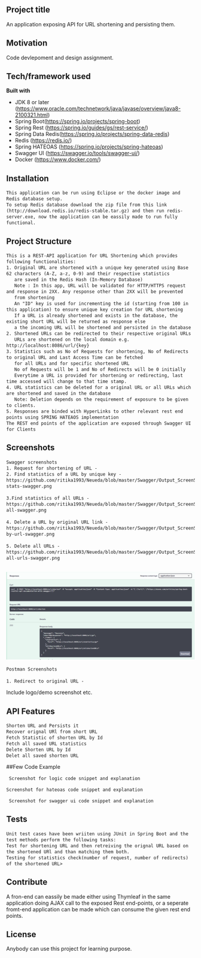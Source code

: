 ## Project title
An application exposing API for URL shortening and persisting them.

## Motivation
Code devlepoment and design assignment.

## Tech/framework used

<b>Built with</b>
- JDK 8 or later (https://www.oracle.com/technetwork/java/javase/overview/java8-2100321.html)
- Spring Boot(https://spring.io/projects/spring-boot)
- Spring Rest (https://spring.io/guides/gs/rest-service/)
- Spring Data Redis(https://spring.io/projects/spring-data-redis)
- Redis (https://redis.io/)
- Spring HATEOAS (https://spring.io/projects/spring-hateoas)
- Swagger UI (https://swagger.io/tools/swagger-ui/)
- Docker (https://www.docker.com/)


## Installation
 ```
This application can be run using Eclipse or the docker image and Redis database setup.
To setup Redis database download the zip file from this link (http://download.redis.io/redis-stable.tar.gz) and then run redis-server.exe, now the application can be eassily made to run fully functional.
 ```
 
## Project Structure
```
This is a REST-API application for URL Shortening which provides following functionalities:
1. Original URL are shortened with a unique key generated using Base 62 characters (A-Z, a-z, 0-9) and their respective statistics
   are saved in the Redis Hash (In-Memory Database)
   Note : In this app, URL will be validated for HTTP/HTTPS request and response in 2XX. Any response other than 2XX will be prevented
   from shortening
   An "ID" key is used for incrementing the id (starting from 100 in this application) to ensure unique key creation for URL shortening
   If a URL is already shortened and exists in the database, the existing short URL will be returned as response else
   a the incoming URL will be shortened and persisted in the database
2. Shortened URLs can be redirected to their respective original URLs
   URLs are shortened on the local domain e.g. http://localhost:8086/url/{key}
3. Statistics such as No of Requests for shortening, No of Redirects to original URL and Last Access Time can be fetched
   for all URLs and for specific shortened URL
   No of Requests will be 1 and No of Redirects will be 0 initially
   Everytime a URL is provided for shortening or redirecting, last time accessed will change to that time stamp.
4. URL statistics can be deleted for a original URL or all URLs which are shortened and saved in the database
   Note: Deletion depends on the requirement of exposure to be given to clients. 
5. Responses are binded with HyperLinks to other relevant rest end points using SPRING HATEAOS implementation
The REST end points of the application are exposed through Swagger UI for Clients

```
 
## Screenshots

```
Swagger screenshots
1. Request for shortening of URL - 
2. Find statistics of a URL by unique key - https://github.com/ritika1993/Neueda/blob/master/Swagger/Output_ScreenShots/display-stats-swagger.png

3.Find statistics of all URLs - https://github.com/ritika1993/Neueda/blob/master/Swagger/Output_ScreenShots/display-all-swagger.png

4. Delete a URL by original URL link - https://github.com/ritika1993/Neueda/blob/master/Swagger/Output_ScreenShots/delete-by-url-swagger.png

5. Delete all URLs - https://github.com/ritika1993/Neueda/blob/master/Swagger/Output_ScreenShots/delete-all-urls-swagger.png


```
![alt text](https://github.com/ritika1993/Neueda/blob/master/Swagger/Output_ScreenShots/shorten-request-swagger.png)
```
Postman Screenshots

1. Redirect to original URL -
```

Include logo/demo screenshot etc.

## API Features
 ```
 Shorten URL and Persists it
 Recover orignal URl from short URL
 Fetch Statistic of shorten URL by Id
 Fetch all saved URL statistics
 Delete Shorten URL by Id
 Delet all saved shorten URL
 ```

##Few Code Example
```
 Screenshot for logic code snippet and explanation
 ```

 ```
 Screenshot for hateoas code snippet and explanation
 ```

```
 Screenshot for swagger ui code snippet and explanation
 ```
 
## Tests
```
Unit test cases have been wriiten using JUnit in Spring Boot and the test methods perform the following tasks:
Test for shortening URL and then retreiving the orignal URL based on the shortened URl and than matching them both.
Testing for statistics check(number of request, number of redirects) of the shortened URL>
```

## Contribute
A fron-end can eassily be made either using Thymleaf in the same application doing AJAX call to the exposed Rest end-points,
or a seperate fromt-end application can be made which can consume the given rest end points.


## License
Anybody can use this project for learning purpose.

